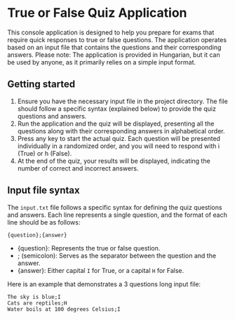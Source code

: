 
# True or False Quiz Application
This console application is designed to help you prepare for exams that require quick responses to true or false questions. The application operates based on an input file that contains the questions and their corresponding answers. Please note: The application is provided in Hungarian, but it can be used by anyone, as it primarily relies on a simple input format.

## Getting started
1. Ensure you have the necessary input file in the project directory. The file should follow a specific syntax (explained below) to provide the quiz questions and answers.
2. Run the application and the quiz will be displayed, presenting all the questions along with their corresponding answers in alphabetical order.
3. Press any key to start the actual quiz. Each question will be presented individually in a randomized order, and you will need to respond with i (True) or h (False).
4. At the end of the quiz, your results will be displayed, indicating the number of correct and incorrect answers.

## Input file syntax
The `input.txt` file follows a specific syntax for defining the quiz questions and answers. Each line represents a single question, and the format of each line should be as follows:
```
{question};{answer}
```
* {question}: Represents the true or false question.
* ; (semicolon): Serves as the separator between the question and the answer.
* {answer}: Either capital `I` for True, or a capital `H` for False.

Here is an example that demonstrates a 3 questions long input file:

```
The sky is blue;I
Cats are reptiles;H
Water boils at 100 degrees Celsius;I
```